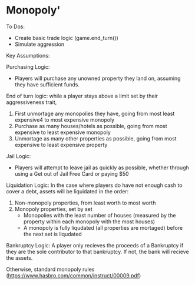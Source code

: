 # Monopoly'

To Dos:
- Create basic trade logic (game.end_turn())
- Simulate aggression


Key Assumptions:

Purchasing Logic:
- Players will purchase any unowned property they land on, assuming they have sufficient funds.

End of turn logic: while a player stays above a limit set by their aggressiveness trait,
1. First unmortage any monopolies they have, going from most least expensive4 to most expensive monopoly
2. Purchase as many houses/hotels as possible, going from most expensive to least expensive monopoly
3. Unmortage as many other properties as possible, going from most expensive to least expensive property

Jail Logic:
- Players will attempt to leave jail as quickly as possible, whether through using a Get out of Jail Free Card or paying $50

Liquidation Logic: In the case where players do have not enough cash to cover a debt, assets will be liquidated in the order:
1. Non-monopoly properties, from least worth to most worth
2. Monopoly properties, set by set
    - Monopolies with the least number of houses (measured by the property within each monopoly with the most houses)
    - A monopoly is fully liqudated (all properties are mortaged) before the next set is liqudated

Bankruptcy Logic: A player only recieves the proceeds of a Bankruptcy if they are the sole contributor to that bankruptcy. If not, 
the bank will recieve the assets.

Otherwise, standard monopoly rules (https://www.hasbro.com/common/instruct/00009.pdf)